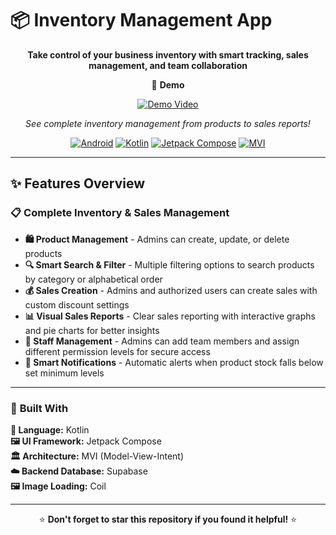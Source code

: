 # 📦 Inventory Management App

<div align="center">

**Take control of your business inventory with smart tracking, sales management, and team collaboration**

🎥 **Demo**

[![Demo Video](https://img.shields.io/badge/Watch-Demo%20Video-red?style=for-the-badge&logo=play)](
https://github.com/user-attachments/assets/6814d190-45e4-4da4-9ddb-fdae6b96281f)

*See complete inventory management from products to sales reports!*

[![Android](https://img.shields.io/badge/Platform-Android-3DDC84?style=for-the-badge&logo=android)](https://developer.android.com)
[![Kotlin](https://img.shields.io/badge/Language-Kotlin-7F52FF?style=for-the-badge&logo=kotlin)](https://kotlinlang.org)
[![Jetpack Compose](https://img.shields.io/badge/UI-Jetpack%20Compose-4285F4?style=for-the-badge&logo=jetpackcompose)](https://developer.android.com/jetpack/compose)
[![MVI](https://img.shields.io/badge/Architecture-MVI-FF9800?style=for-the-badge)](https://developer.android.com/topic/architecture)

</div>

---

## ✨ Features Overview

### 📋 **Complete Inventory & Sales Management**
- **🛍️ Product Management** - Admins can create, update, or delete products 
- **🔍 Smart Search & Filter** - Multiple filtering options to search products by category or alphabetical order
- **💰 Sales Creation** - Admins and authorized users can create sales with custom discount settings
- **📊 Visual Sales Reports** - Clear sales reporting with interactive graphs and pie charts for better insights
- **👥 Staff Management** - Admins can add team members and assign different permission levels for secure access
- **🔔 Smart Notifications** - Automatic alerts when product stock falls below set minimum levels

---

### 🔧 **Built With**

**🎯 Language:** Kotlin  
**🖼️ UI Framework:** Jetpack Compose  
**🏛️ Architecture:** MVI (Model-View-Intent)  
**☁️ Backend Database:** Supabase  
**🖼️ Image Loading:** Coil

---

<div align="center">

⭐ **Don't forget to star this repository if you found it helpful!** ⭐

</div>
